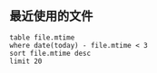## 最近使用的文件
```dataview
table file.mtime
where date(today) - file.mtime < 3
sort file.mtime desc
limit 20
```
